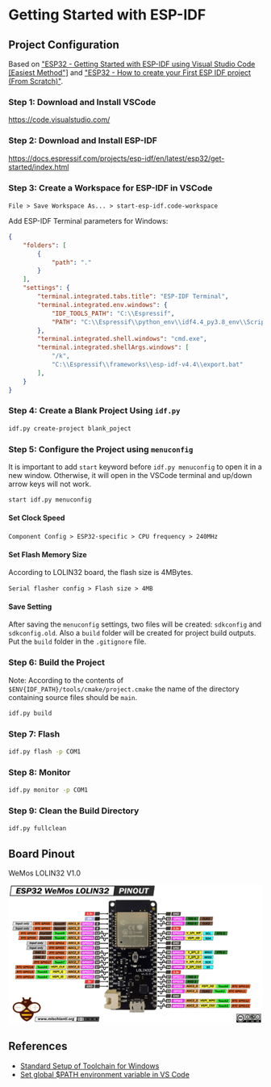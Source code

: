 # Getting Started with ESP-IDF

## Project Configuration

Based on ["ESP32 - Getting Started with ESP-IDF using Visual Studio Code [Easiest Method"]](https://www.youtube.com/watch?v=5IuZ-E8Tmhg) and ["ESP32 - How to create your First ESP IDF project (From Scratch)"](https://www.youtube.com/watch?v=oHHOCdmLiII).

### Step 1: Download and Install VSCode

https://code.visualstudio.com/


### Step 2: Download and Install ESP-IDF

https://docs.espressif.com/projects/esp-idf/en/latest/esp32/get-started/index.html

### Step 3: Create a Workspace for ESP-IDF in VSCode

`File > Save Workspace As... > start-esp-idf.code-workspace`

Add ESP-IDF Terminal parameters for Windows:

```json
{
	"folders": [
		{
			"path": "."
		}
	],
	"settings": {
		"terminal.integrated.tabs.title": "ESP-IDF Terminal",
		"terminal.integrated.env.windows": {
			"IDF_TOOLS_PATH": "C:\\Espressif",
			"PATH": "C:\\Espressif\\python_env\\idf4.4_py3.8_env\\Scripts;${env:PATH}"
		},
		"terminal.integrated.shell.windows": "cmd.exe",
		"terminal.integrated.shellArgs.windows": [
			"/k",
			"C:\\Espressif\\frameworks\\esp-idf-v4.4\\export.bat"
		],
	}
}
```

### Step 4: Create a Blank Project Using `idf.py`

```bash
idf.py create-project blank_poject
```

### Step 5: Configure the Project using `menuconfig`

It is important to add `start` keyword before `idf.py menuconfig` to open it in a new window. Otherwise, it will open in the VSCode terminal and up/down arrow keys will not work.

```bash
start idf.py menuconfig
```

#### Set Clock Speed

`Component Config > ESP32-specific > CPU frequency > 240MHz`

#### Set Flash Memory Size

According to LOLIN32 board, the flash size is 4MBytes.

`Serial flasher config > Flash size > 4MB`

#### Save Setting

After saving the `menuconfig` settings, two files will be created: `sdkconfig` and `sdkconfig.old`.
Also a `build` folder will be created for project build outputs. Put the `build` folder in the `.gitignore` file.

### Step 6: Build the Project

Note: According to the contents of `$ENV{IDF_PATH}/tools/cmake/project.cmake` the name of the directory containing source files
should be `main`.

```bash
idf.py build
```

### Step 7: Flash

```bash
idf.py flash -p COM1
```

### Step 8: Monitor

```bash
idf.py monitor -p COM1
```

### Step 9: Clean the Build Directory

```bash
idf.py fullclean
```

## Board Pinout

WeMos LOLIN32 V1.0

![](assets/esp32-lolin32.png)

## References

- [Standard Setup of Toolchain for Windows](https://docs.espressif.com/projects/esp-idf/en/latest/esp32/get-started/windows-setup.html)
- [Set global $PATH environment variable in VS Code](https://stackoverflow.com/questions/43983718/set-global-path-environment-variable-in-vs-code)